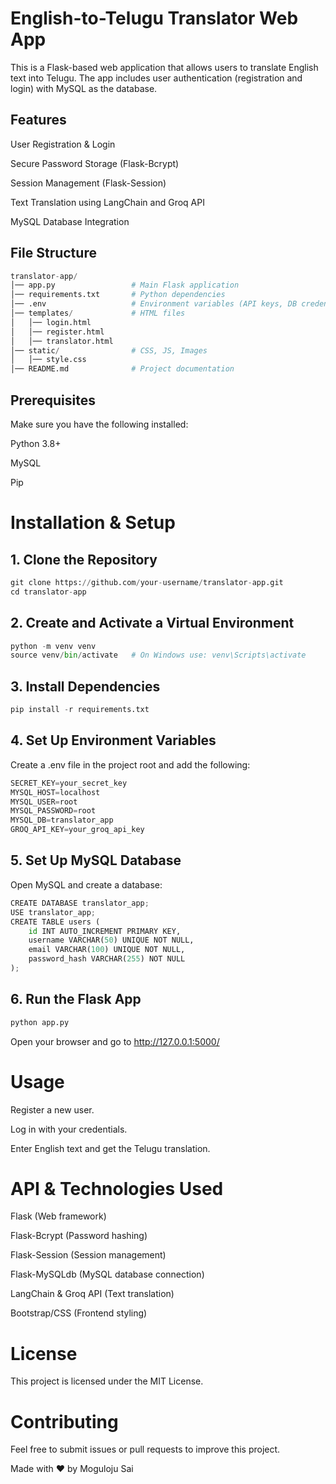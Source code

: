 # English-to-Telugu Translator Web App
This is a Flask-based web application that allows users to translate English text into Telugu. The app includes user authentication (registration and login) with MySQL as the database.

## Features
User Registration & Login

Secure Password Storage (Flask-Bcrypt)

Session Management (Flask-Session)

Text Translation using LangChain and Groq API

MySQL Database Integration

## File Structure
```python
translator-app/
│── app.py                 # Main Flask application
│── requirements.txt       # Python dependencies
│── .env                   # Environment variables (API keys, DB credentials)
│── templates/             # HTML files
│   │── login.html
│   │── register.html
│   │── translator.html
│── static/                # CSS, JS, Images
│   │── style.css
│── README.md              # Project documentation
```

## Prerequisites

Make sure you have the following installed:

Python 3.8+

MySQL

Pip

# Installation & Setup

## 1. Clone the Repository
```python
git clone https://github.com/your-username/translator-app.git
cd translator-app
```
 

## 2. Create and Activate a Virtual Environment
```python
python -m venv venv
source venv/bin/activate   # On Windows use: venv\Scripts\activate
```

## 3. Install Dependencies
```python
pip install -r requirements.txt
```

## 4. Set Up Environment Variables

Create a .env file in the project root and add the following:
```python
SECRET_KEY=your_secret_key
MYSQL_HOST=localhost
MYSQL_USER=root
MYSQL_PASSWORD=root
MYSQL_DB=translator_app
GROQ_API_KEY=your_groq_api_key
```

## 5. Set Up MySQL Database

Open MySQL and create a database:
```python
CREATE DATABASE translator_app;
USE translator_app;
CREATE TABLE users (
    id INT AUTO_INCREMENT PRIMARY KEY,
    username VARCHAR(50) UNIQUE NOT NULL,
    email VARCHAR(100) UNIQUE NOT NULL,
    password_hash VARCHAR(255) NOT NULL
);
```

## 6. Run the Flask App
```python
python app.py
```
Open your browser and go to http://127.0.0.1:5000/

# Usage

Register a new user.

Log in with your credentials.

Enter English text and get the Telugu translation.

# API & Technologies Used

Flask (Web framework)

Flask-Bcrypt (Password hashing)

Flask-Session (Session management)

Flask-MySQLdb (MySQL database connection)

LangChain & Groq API (Text translation)

Bootstrap/CSS (Frontend styling)

# License

This project is licensed under the MIT License.

# Contributing

Feel free to submit issues or pull requests to improve this project.

Made with ❤️ by Moguloju Sai
